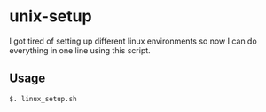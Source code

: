 # unix-setup

I got tired of setting up different linux environments so now I can do everything in one line using this script.

## Usage

`$. linux_setup.sh`
